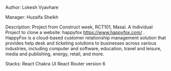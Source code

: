 Author: Lokesh Vyavhare 

Manager: Huzaifa Sheikh

Description: Project from Construct week, RCT101, Masai. A Individual Project  to clone a website: happyfox https://www.happyfox.com/ . HappyFox is a cloud-based customer relationship management solution that provides help desk and ticketing solutions to businesses across various industries, including computer and software, education, travel and leisure, media and publishing, energy, retail, and more.

Stacks:
React
Chakra UI
React Router version 6
